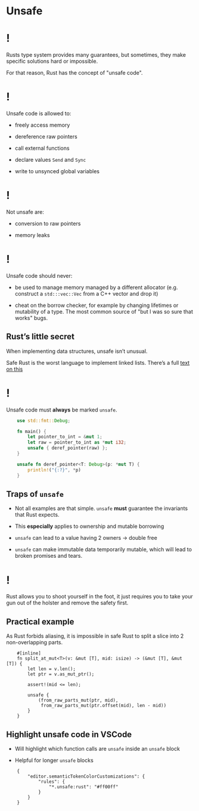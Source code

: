 # Unsafe

!
=

Rusts type system provides many guarantees, but sometimes, they make
specific solutions hard or impossible.

For that reason, Rust has the concept of "unsafe code".

!
=

Unsafe code is allowed to:

-   freely access memory

-   dereference raw pointers

-   call external functions

-   declare values `Send` and `Sync`

-   write to unsynced global variables

!
=

Not unsafe are:

-   conversion to raw pointers

-   memory leaks

!
=

Unsafe code should never:

-   be used to manage memory managed by a different allocator (e.g.
    construct a `std:::vec::Vec` from a C++ vector and drop it)

-   cheat on the borrow checker, for example by changing lifetimes or
    mutability of a type. The most common source of "but I was so sure
    that works" bugs.

Rust’s little secret
----

When implementing data structures, unsafe isn’t unusual.

Safe Rust is the worst language to implement linked lists. There’s a
full [text on this](https://rust-unofficial.github.io/too-many-lists/)

!
=

Unsafe code must **always** be marked `unsafe`.
```rust
    use std::fmt::Debug;

    fn main() {
        let pointer_to_int = &mut 1;
        let raw = pointer_to_int as *mut i32;
        unsafe { deref_pointer(raw) };
    }

    unsafe fn deref_pointer<T: Debug>(p: *mut T) {
        println!("{:?}", *p)
    }
```
Traps of `unsafe`
----

-   Not all examples are that simple. `unsafe` **must** guarantee the
    invariants that Rust expects.

-   This **especially** applies to ownership and mutable borrowing

-   `unsafe` can lead to a value having 2 owners -&gt; double free

-   `unsafe` can make immutable data temporarily mutable, which will
    lead to broken promises and tears.

!
=

Rust allows you to shoot yourself in the foot, it just requires you to
take your gun out of the holster and remove the safety first.

Practical example
----

As Rust forbids aliasing, it is impossible in safe Rust to split a slice
into 2 non-overlapping parts.
```rust,ignore
    #[inline]
    fn split_at_mut<T>(v: &mut [T], mid: isize) -> (&mut [T], &mut [T]) {
        let len = v.len();
        let ptr = v.as_mut_ptr();

        assert!(mid <= len);

        unsafe {
            (from_raw_parts_mut(ptr, mid),
             from_raw_parts_mut(ptr.offset(mid), len - mid))
        }
    }
```
Highlight unsafe code in VSCode
----

-   Will highlight which function calls are `unsafe` inside an `unsafe`
    block

-   Helpful for longer `unsafe` blocks

<!-- -->
```text
    {
        "editor.semanticTokenColorCustomizations": {
            "rules": {
                "*.unsafe:rust": "#ff00ff"
            }
        }
    }
```
